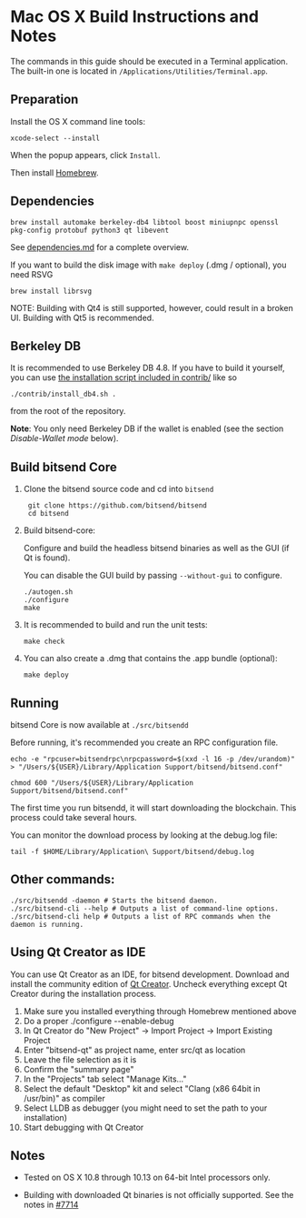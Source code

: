 Mac OS X Build Instructions and Notes
====================================
The commands in this guide should be executed in a Terminal application.
The built-in one is located in `/Applications/Utilities/Terminal.app`.

Preparation
-----------
Install the OS X command line tools:

`xcode-select --install`

When the popup appears, click `Install`.

Then install [Homebrew](https://brew.sh).

Dependencies
----------------------

    brew install automake berkeley-db4 libtool boost miniupnpc openssl pkg-config protobuf python3 qt libevent

See [dependencies.md](dependencies.md) for a complete overview.

If you want to build the disk image with `make deploy` (.dmg / optional), you need RSVG

    brew install librsvg

NOTE: Building with Qt4 is still supported, however, could result in a broken UI. Building with Qt5 is recommended.

Berkeley DB
-----------
It is recommended to use Berkeley DB 4.8. If you have to build it yourself,
you can use [the installation script included in contrib/](/contrib/install_db4.sh)
like so

```shell
./contrib/install_db4.sh .
```

from the root of the repository.

**Note**: You only need Berkeley DB if the wallet is enabled (see the section *Disable-Wallet mode* below).

Build bitsend Core
------------------------

1. Clone the bitsend source code and cd into `bitsend`

        git clone https://github.com/bitsend/bitsend
        cd bitsend

2.  Build bitsend-core:

    Configure and build the headless bitsend binaries as well as the GUI (if Qt is found).

    You can disable the GUI build by passing `--without-gui` to configure.

        ./autogen.sh
        ./configure
        make

3.  It is recommended to build and run the unit tests:

        make check

4.  You can also create a .dmg that contains the .app bundle (optional):

        make deploy

Running
-------

bitsend Core is now available at `./src/bitsendd`

Before running, it's recommended you create an RPC configuration file.

    echo -e "rpcuser=bitsendrpc\nrpcpassword=$(xxd -l 16 -p /dev/urandom)" > "/Users/${USER}/Library/Application Support/bitsend/bitsend.conf"

    chmod 600 "/Users/${USER}/Library/Application Support/bitsend/bitsend.conf"

The first time you run bitsendd, it will start downloading the blockchain. This process could take several hours.

You can monitor the download process by looking at the debug.log file:

    tail -f $HOME/Library/Application\ Support/bitsend/debug.log

Other commands:
-------

    ./src/bitsendd -daemon # Starts the bitsend daemon.
    ./src/bitsend-cli --help # Outputs a list of command-line options.
    ./src/bitsend-cli help # Outputs a list of RPC commands when the daemon is running.

Using Qt Creator as IDE
------------------------
You can use Qt Creator as an IDE, for bitsend development.
Download and install the community edition of [Qt Creator](https://www.qt.io/download/).
Uncheck everything except Qt Creator during the installation process.

1. Make sure you installed everything through Homebrew mentioned above
2. Do a proper ./configure --enable-debug
3. In Qt Creator do "New Project" -> Import Project -> Import Existing Project
4. Enter "bitsend-qt" as project name, enter src/qt as location
5. Leave the file selection as it is
6. Confirm the "summary page"
7. In the "Projects" tab select "Manage Kits..."
8. Select the default "Desktop" kit and select "Clang (x86 64bit in /usr/bin)" as compiler
9. Select LLDB as debugger (you might need to set the path to your installation)
10. Start debugging with Qt Creator

Notes
-----

* Tested on OS X 10.8 through 10.13 on 64-bit Intel processors only.

* Building with downloaded Qt binaries is not officially supported. See the notes in [#7714](https://github.com/bitsend/bitsend/issues/7714)
